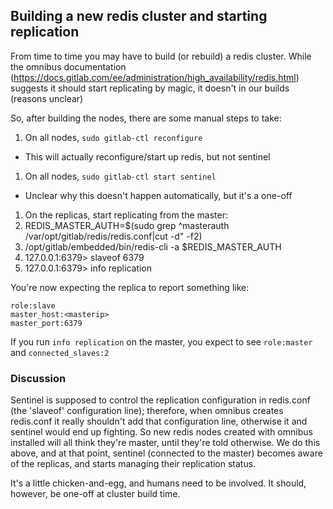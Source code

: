 ## Building a new redis cluster and starting replication

From time to time you may have to build (or rebuild) a redis cluster.  While the omnibus documentation (https://docs.gitlab.com/ee/administration/high_availability/redis.html) suggests it should start replicating by magic, it doesn't in our builds (reasons unclear)

So, after building the nodes, there are some manual steps to take:

1. On all nodes, `sudo gitlab-ctl reconfigure`
  * This will actually reconfigure/start up redis, but not sentinel
1. On all nodes, `sudo gitlab-ctl start sentinel`
  * Unclear why this doesn't happen automatically, but it's a one-off
1. On the replicas, start replicating from the master:
  1. REDIS_MASTER_AUTH=$(sudo grep ^masterauth /var/opt/gitlab/redis/redis.conf|cut -d\" -f2)
  1. /opt/gitlab/embedded/bin/redis-cli -a $REDIS_MASTER_AUTH
  1. 127.0.0.1:6379> slaveof <master ip> 6379
  1. 127.0.0.1:6379> info replication

You're now expecting the replica to report something like:
```
role:slave
master_host:<masterip>
master_port:6379
```

If you run `info replication` on the master, you expect to see `role:master` and `connected_slaves:2`

### Discussion
Sentinel is supposed to control the replication configuration in redis.conf (the 'slaveof' configuration line); therefore, when omnibus creates redis.conf it really shouldn't add that configuration line, otherwise it and sentinel would end up fighting.  So new redis nodes created with omnibus installed will all think they're master, until they're told otherwise.  We do this above, and at that point, sentinel (connected to the master) becomes aware of the replicas, and starts managing their replication status.

It's a little chicken-and-egg, and humans need to be involved.  It should, however, be one-off at cluster build time.
